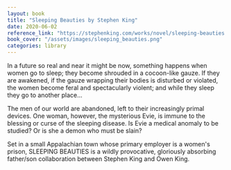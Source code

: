 ```yaml
---
layout: book
title: "Sleeping Beauties by Stephen King"
date: 2020-06-02
reference_link: "https://stephenking.com/works/novel/sleeping-beauties.html"
book_cover: "/assets/images/sleeping_beauties.png"
categories: library
---
```


In a future so real and near it might be now, something happens when women go to sleep; they become shrouded in a cocoon-like gauze. If they are awakened, if the gauze wrapping their bodies is disturbed or violated, the women become feral and spectacularly violent; and while they sleep they go to another place...

The men of our world are abandoned, left to their increasingly primal devices. One woman, however, the mysterious Evie, is immune to the blessing or curse of the sleeping disease. Is Evie a medical anomaly to be studied? Or is she a demon who must be slain?

Set in a small Appalachian town whose primary employer is a women's prison, SLEEPING BEAUTIES is a wildly provocative, gloriously absorbing father/son collaboration between Stephen King and Owen King.
